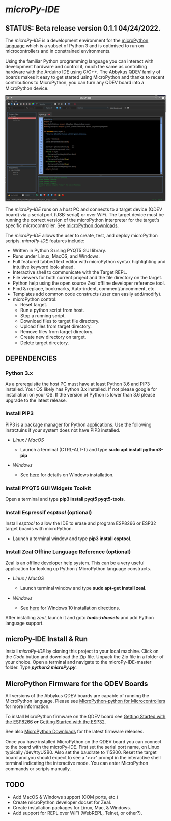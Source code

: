 # ***microPy-IDE***

## STATUS: Beta release version 0.1.1 04/24/2022.

The *microPy-IDE* is a development environment for the [microPython language](https://micropython.org/) which is a subset of Python 3 and is optimised to run on microcontrollers and in constrained environments. 

Using the familiar Python programming language you can interact with development hardware and control it, much the same as controlling hardware with the Arduino IDE using C/C++. The Abbykus QDEV family of boards makes it easy to get started using MicroPython and thanks to recent contributions to MicroPython, you can turn any QDEV board into a MicroPython device.


![](https://github.com/Abbykus/microPy-IDE/blob/3a2bbbc565d9bde55c800ac3cb0ba72c25d3f430/photos/microPy-IDE.png)

The *microPy-IDE* runs on a host PC and connects to a target device (QDEV board) via a serial port (USB-serial) or over WiFi. The target device must be running the correct version of the microPython interpreter for the target's specific microcontroller. See [microPython downloads](https://micropython.org/download/).

The *microPy-IDE* allows the user to create, test, and deploy microPython scripts. *microPy-IDE* features include:
- Written in Python 3 using PYQT5 GUI library.
- Runs under Linux, MacOS, and Windows.
- Full featured tabbed text editor with microPython syntax highlighting and intuitive keyword look-ahead.
- Interactive shell to communicate with the Target REPL.
- File viewers for both current project and the file directory on the target.
- Python help using the open source Zeal offline developer reference tool.
- Find & replace, bookmarks, Auto-indent, comment/uncomment, etc.
- Templates add common code constructs (user can easily add/modify).
- microPython control:
  - Reset target.
  - Run a python script from host.
  - Stop a running script.
  - Download files to target file directory.
  - Upload files from target directory.
  - Remove files from target directory.
  - Create new directory on target.
  - Delete target directory.

## DEPENDENCIES

### Python 3.x
As a prerequisite the host PC must have at least Python 3.6 and PIP3 installed. 
Your OS likely has Python 3.x installed. If not please google for installation on your OS.
If the version of Python is lower than 3.6 please upgrade to the latest release.

### Install PIP3
PIP3 is a package manager for Python applications. Use the following instrctuins if your system does not have PIP3 installed.
- *Linux / MacOS*
  - Launch a terminal (CTRL-ALT-T) and type **sudo apt install python3-pip**

- *Windows*
  - See [here](https://stackoverflow.com/questions/70727436/how-to-install-pip3-on-windows-10) for details on Windows installation.

### Install PYQT5 GUI Widgets Toolkit
Open a terminal and type **pip3 install pyqt5 pyqt5-tools**.

### Install Espressif *esptool* (optional)
Install *esptool* to allow the IDE to erase and program ESP8266 or ESP32 target boards with microPython. 

- Launch a terminal window and type **pip3 install esptool**.

### Install Zeal Offline Language Reference (optional)
Zeal is an offline developer help system. This can be a very useful application for looking up Python / MicroPython language constructs.
- *Linux / MacOS*
  - Launch terminal window and type **sudo apt-get install zeal**.

- *Windows*
  - See [here](https://zealdocs.org/download.html) for Windows 10 installation directions.

After installing *zeal*, launch it and goto ***tools->docsets*** and add Python language support.

## microPy-IDE Install & Run
Install *microPy-IDE* by cloning this project to your local machine. Click on the *Code* button and download the Zip file.
Unpack the Zip file in a folder of your choice.
Open a terminal and navigate to the microPy-IDE-master folder.
Type ***python3 microPy.py***.

## MicroPython Firmware for the QDEV Boards
All versions of the Abbykus QDEV boards are capable of running the MicroPython language. 
Please see [MicroPython-python for Microcontrollers](https://micropython.org/) for more information.

To install MicroPython firmware on the QDEV board see [Getting Started with the ESP8266](https://docs.micropython.org/en/latest/esp8266/tutorial/intro.html#intro) ***or*** [Getting Started with the ESP32](https://docs.micropython.org/en/latest/esp32/tutorial/intro.html#esp32-intro).

See also [MicroPython Downloads](https://micropython.org/download/) for the latest firmware releases.

Once you have installed MicroPython on the QDEV board you can connect to the board with the microPy-IDE. 
First set the serial port name, on Linux typically /dev/ttyUSB0. Also set the baudrate to 115200.
Reset the target board and you should expect to see a '>>>' prompt in the interactive shell terminal indicating the interactive mode. You can enter MicroPython commands or scripts manually.

## TODO
- Add MacOS & Windows support (COM ports, etc.)
- Create microPython developer docset for Zeal.
- Create installation packages for Linux, Mac, & Windows.
- Add support for REPL over WiFi (WebREPL, Telnet, or other?).






